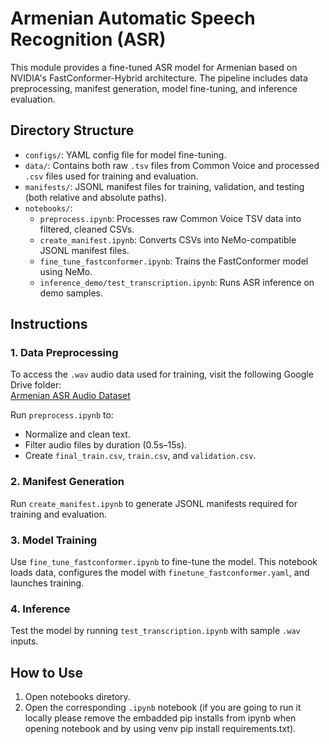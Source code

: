 # Armenian Automatic Speech Recognition (ASR)

This module provides a fine-tuned ASR model for Armenian based on NVIDIA's FastConformer-Hybrid architecture. The pipeline includes data preprocessing, manifest generation, model fine-tuning, and inference evaluation.

## Directory Structure

- `configs/`: YAML config file for model fine-tuning.
- `data/`: Contains both raw `.tsv` files from Common Voice and processed `.csv` files used for training and evaluation.
- `manifests/`: JSONL manifest files for training, validation, and testing (both relative and absolute paths).
- `notebooks/`:
  - `preprocess.ipynb`: Processes raw Common Voice TSV data into filtered, cleaned CSVs.
  - `create_manifest.ipynb`: Converts CSVs into NeMo-compatible JSONL manifest files.
  - `fine_tune_fastconformer.ipynb`: Trains the FastConformer model using NeMo.
  - `inference_demo/test_transcription.ipynb`: Runs ASR inference on demo samples.

## Instructions

### 1. Data Preprocessing

To access the `.wav` audio data used for training, visit the following Google Drive folder:  
[Armenian ASR Audio Dataset](https://drive.google.com/drive/u/0/folders/1HWpB0iMj1EcJldwR3Q5gHbjUiL-wDRiq)

Run `preprocess.ipynb` to:
- Normalize and clean text.
- Filter audio files by duration (0.5s–15s).
- Create `final_train.csv`, `train.csv`, and `validation.csv`.

### 2. Manifest Generation

Run `create_manifest.ipynb` to generate JSONL manifests required for training and evaluation.

### 3. Model Training

Use `fine_tune_fastconformer.ipynb` to fine-tune the model. This notebook loads data, configures the model with `finetune_fastconformer.yaml`, and launches training.

### 4. Inference

Test the model by running `test_transcription.ipynb` with sample `.wav` inputs.

## How to Use

1. Open notebooks diretory.
2. Open the corresponding `.ipynb` notebook (if you are going to run it locally please remove the embadded pip installs from ipynb when opening notebook and by using venv pip install requirements.txt).

